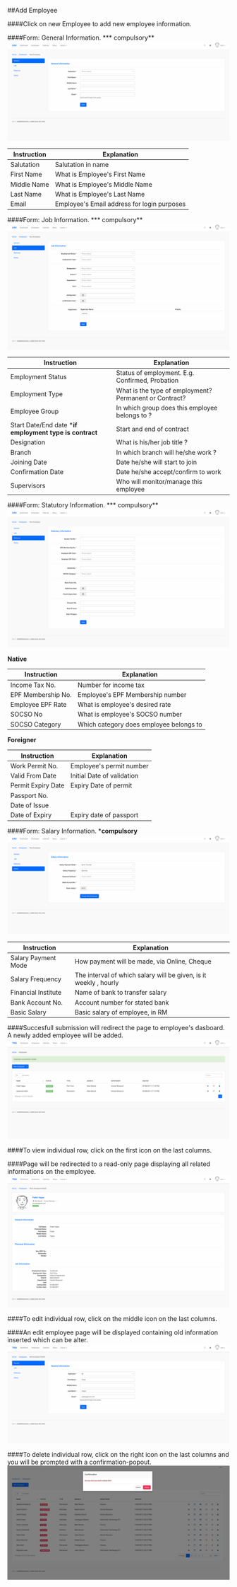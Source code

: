 ##Add Employee

####Click on new Employee to add new employee information.

####Form: General Information. *** compulsory**
![Create Employee: 1](/Images/Employee/employee_create_general.png)

| Instruction  | Explanation |
| ------------- | ------------- |
| Salutation | Salutation in name |
| First Name  | What is Employee's First Name |
| Middle Name  | What is Employee's Middle Name |
| Last Name | What is Employee's Last Name |
| Email  |  Employee's Email address for login purposes |

####Form: Job Information. *** compulsory**
![Create Employee: 2](/Images/Employee/employee_create_job.png)

| Instruction  | Explanation |
| ------------- | ------------- |
| Employment Status | Status of employment. E.g. Confirmed, Probation |
| Employment Type  | What is the type of employment? Permanent or Contract? |
| Employee Group  | In which group does this employee belongs to ?  |
| Start Date/End date ***if employment type is contract** | Start and end of contract  |
| Designation  |  What is his/her job title ? |
| Branch  |  In which branch will he/she work ? |
| Joining Date  |  Date he/she will start to join |
| Confirmation Date  |  Date he/she accept/confirm to work |
| Supervisors  |  Who will monitor/manage this employee |

####Form: Statutory Information. *** compulsory**
![Create Employee: 3](/Images/Employee/employee_create_statutory.png)

**Native**

| Instruction  | Explanation |
| ------------- | ------------- |
| Income Tax No. | Number for income tax |
| EPF Membership No.  | Employee's EPF Membership number  |
| Employee EPF Rate  | What is employee's desired rate |
| SOCSO No | What is employee's SOCSO number |
| SOCSO Category  | Which category does employee belongs to |

**Foreigner**

| Instruction  | Explanation |
| ------------- | ------------- |
| Work Permit No.  | Employee's permit number |
| Valid From Date  | Initial Date of validation |
| Permit Expiry Date  | Expiry Date of permit |
| Passport No.  |  |
| Date of Issue  |  |
| Date of Expiry  | Expiry date of passport |

####Form: Salary Information. ***compulsory**
![Create Employee: 4](/Images/Employee/employee_create_salary.png)

| Instruction  | Explanation |
| ------------- | ------------- |
| Salary Payment Mode  | How payment will be made, via Online, Cheque |
| Salary Frequency  | The interval of which salary will be given, is it weekly , hourly |
| Financial Institute  | Name of bank to transfer salary |
| Bank Account No. | Account number for stated bank |
| Basic Salary  | Basic salary of employee, in RM |

####Succesfull submission will redirect the page to employee's dasboard. A newly added employee will be added.
![Success Employee](/Images/Employee/employee_success.png)

####To view individual row, click on the first icon on the last columns.

####Page will be redirected to a read-only page displaying all related informations on the employee.
![Show Employee](/Images/Employee/employee_show.png)

####To edit individual row, click on the middle icon on the last columns.

####An edit employee page will be displayed containing old information inserted which can be alter.
![Edit Employee](/Images/Employee/employee_edit.png)

####To delete individual row, click on the right icon on the last columns and you will be prompted with a confirmation-popout.
![Delete Employee](/Images/Employee/employee_delete.png)
